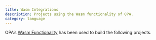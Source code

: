 ```yaml
---
title: Wasm Integrations
description: Projects using the Wasm functionality of OPA.
category: language
---
```


OPA’s [Wasm Functionality](../../wasm) has been used to build the following projects.
